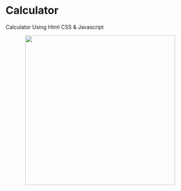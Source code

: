 # Calculator
Calculator Using Html CSS &amp; Javascript
<div align="center"> <img src="https://epicthings.xyz/new/dump-materials/Screenshot%202022-11-06%20at%202.17.25%20AM.png" width="400px"/> </div><br>

